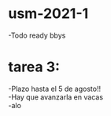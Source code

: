 # usm-2021-1

-Todo ready bbys  

# tarea 3:

-Plazo hasta el 5 de agosto!!  
-Hay que avanzarla en vacas  
-alo

